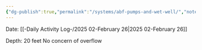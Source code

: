 ```yaml
---
{"dg-publish":true,"permalink":"/systems/abf-pumps-and-wet-well/","noteIcon":"","created":"2025-05-20T10:31:54.436-05:00"}
---
```


Date: [[-Daily Activity Log-/2025 02-February 26\|2025 02-February 26]]


Depth: 20 feet
No concern of overflow